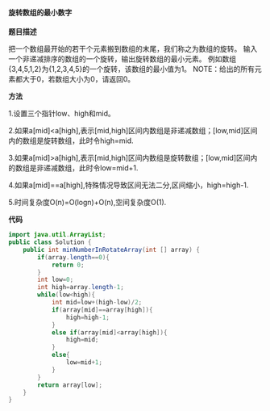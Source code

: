 #### 旋转数组的最小数字

**题目描述**

把一个数组最开始的若干个元素搬到数组的末尾，我们称之为数组的旋转。
输入一个非递减排序的数组的一个旋转，输出旋转数组的最小元素。
例如数组{3,4,5,1,2}为{1,2,3,4,5}的一个旋转，该数组的最小值为1。
NOTE：给出的所有元素都大于0，若数组大小为0，请返回0。

**方法**

1.设置三个指针low、high和mid。

2.如果a[mid]<a[high],表示[mid,high]区间内数组是非递减数组；[low,mid]区间内的数组是旋转数组，此时令high=mid.

3.如果a[mid]>a[high],表示[mid,high]区间内数组是旋转数组；[low,mid]区间内的数组是非递减数组，此时令low=mid+1.

4.如果a[mid]==a[high],特殊情况导致区间无法二分,区间缩小，high=high-1.

5.时间复杂度O(n)=O(logn)+O(n),空间复杂度O(1).

**代码**

```java
import java.util.ArrayList;
public class Solution {
    public int minNumberInRotateArray(int [] array) {
        if(array.length==0){
            return 0;
        }
        int low=0;
        int high=array.length-1;
        while(low<high){
            int mid=low+(high-low)/2;
            if(array[mid]==array[high]){
                high=high-1;
            }
            else if(array[mid]<array[high]){
                high=mid;
            }
            else{
                low=mid+1;
            }
        }
        return array[low];
    }
}
```
